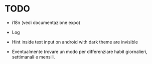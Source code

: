 # TODO

- i18n (vedi documentazione expo)
- Log
- Hint inside text input on android with dark theme are invisible

- Eventualmente trovare un modo per differenziare habit giornalieri, settimanali e mensili.
